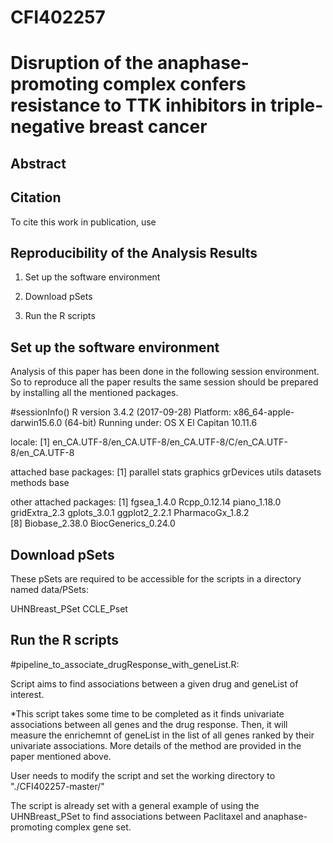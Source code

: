 # CFI402257

Disruption of the anaphase-promoting complex confers resistance to TTK inhibitors in triple-negative breast cancer
=================================================================


Abstract
--------


 

Citation
--------

To cite this work in publication, use



Reproducibility of the Analysis Results
--------------------------------------------

1.  Set up the software environment

2.   Download pSets

3.   Run the R scripts


Set up the software environment
-------------------------------

Analysis of this paper has been done in the following session environment. So to reproduce all the paper results the same session should be prepared by installing all the mentioned packages.

#sessionInfo()
R version 3.4.2 (2017-09-28)
Platform: x86_64-apple-darwin15.6.0 (64-bit)
Running under: OS X El Capitan 10.11.6

locale:
[1] en_CA.UTF-8/en_CA.UTF-8/en_CA.UTF-8/C/en_CA.UTF-8/en_CA.UTF-8

attached base packages:
[1] parallel  stats     graphics  grDevices utils     datasets  methods   base     

other attached packages:
[1] fgsea_1.4.0         Rcpp_0.12.14        piano_1.18.0        gridExtra_2.3       gplots_3.0.1        ggplot2_2.2.1       PharmacoGx_1.8.2   
[8] Biobase_2.38.0      BiocGenerics_0.24.0



Download pSets
-------------------------------

These pSets are required to be accessible for the scripts in a directory named data/PSets:

UHNBreast_PSet
CCLE_Pset


Run the R scripts
-------------------------------

#pipeline_to_associate_drugResponse_with_geneList.R: 

Script aims to find associations between a given drug and geneList of interest.

*This script takes some time to be completed as it finds univariate associations between all genes and the drug response. Then, it will measure the enrichemnt of geneList in the list of all genes ranked by their univariate associations. More details of the method are provided in the paper mentioned above.

User needs to modify the script and set the working directory to "./CFI402257-master/"

The script is already set with a general example of using the UHNBreast_PSet to find associations between Paclitaxel and anaphase-promoting complex gene set.

